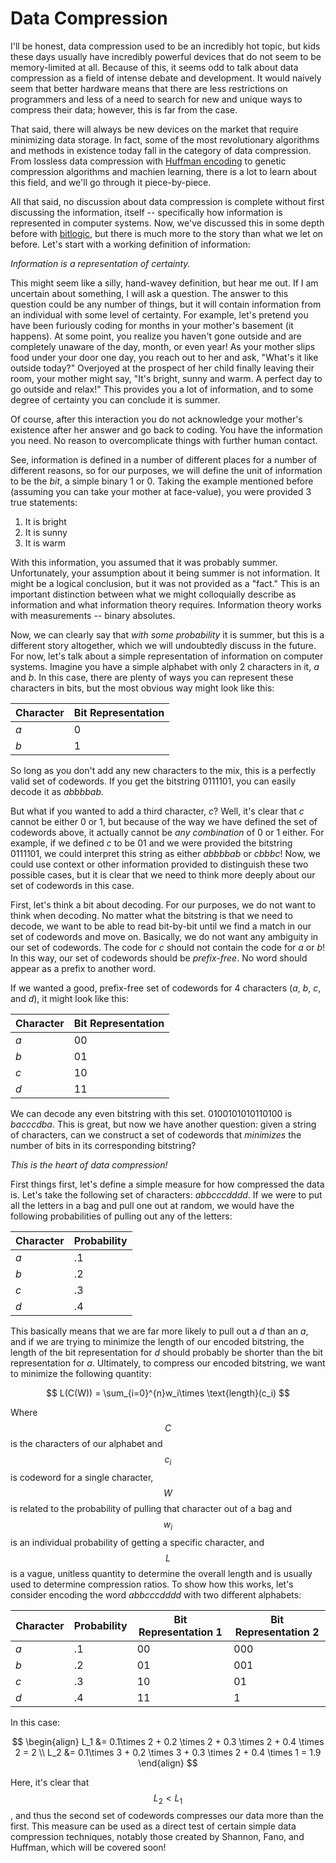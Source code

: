 # Data Compression

I'll be honest, data compression used to be an incredibly hot topic, but kids these days usually have incredibly powerful devices that do not seem to be memory-limited at all. 
Because of this, it seems odd to talk about data compression as a field of intense debate and development.
It would naively seem that better hardware means that there are less restrictions on programmers and less of a need to search for new and unique ways to compress their data; however, this is far from the case.

That said, there will always be new devices on the market that require minimizing data storage.
In fact, some of the most revolutionary algorithms and methods in existence today fall in the category of data compression.
From lossless data compression with [Huffman encoding](huffman/huffman.md) to genetic compression algorithms and machien learning, there is a lot to learn about this field, and we'll go through it piece-by-piece.

All that said, no discussion about data compression is complete without first discussing the information, itself -- specifically how information is represented in computer systems.
Now, we've discussed this in some depth before with [bitlogic](../principles_of_code/building_blocks/bitlogic.md), but there is much more to the story than what we let on before.
Let's start with a working definition of information:

*Information is a representation of certainty.*

This might seem like a silly, hand-wavey definition, but hear me out.
If I am uncertain about something, I will ask a question.
The answer to this question could be any number of things, but it will contain information from an individual with some level of certainty.
For example, let's pretend you have been furiously coding for months in your mother's basement (it happens).
At some point, you realize you haven't gone outside and are completely unaware of the day, month, or even year!
As your mother slips food under your door one day, you reach out to her and ask, "What's it like outside today?"
Overjoyed at the prospect of her child finally leaving their room, your mother might say, "It's bright, sunny and warm. A perfect day to go outside and relax!"
This provides you a lot of information, and to some degree of certainty you can conclude it is summer.

Of course, after this interaction you do not acknowledge your mother's existence after her answer and go back to coding. 
You have the information you need.
No reason to overcomplicate things with further human contact.

See, information is defined in a number of different places for a number of different reasons, so for our purposes, we will define the unit of information to be the *bit*, a simple binary 1 or 0. 
Taking the example mentioned before (assuming you can take your mother at face-value), you were provided 3 true statements:

1. It is bright
2. It is sunny
3. It is warm

With this information, you assumed that it was probably summer. 
Unfortunately, your assumption about it being summer is not information. 
It might be a logical conclusion, but it was not provided as a "fact."
This is an important distinction between what we might colloquially describe as information and what information theory requires.
Information theory works with measurements -- binary absolutes.

Now, we can clearly say that *with some probability* it is summer, but this is a different story altogether, which we will undoubtedly discuss in the future.
For now, let's talk about a simple representation of information on computer systems.
Imagine you have a simple alphabet with only 2 characters in it, _a_ and _b_.
In this case, there are plenty of ways you can represent these characters in bits, but the most obvious way might look like this:

| Character | Bit Representation |
| --------- | ------------------ |
| _a_       | 0                  |
| _b_       | 1                  |

So long as you don't add any new characters to the mix, this is a perfectly valid set of codewords. 
If you get the bitstring 0111101, you can easily decode it as _abbbbab_.

But what if you wanted to add a third character, _c_?
Well, it's clear that _c_ cannot be either 0 or 1, but because of the way we have defined the set of codewords above, it actually cannot be *any combination* of 0 or 1 either.
For example, if we defined _c_ to be 01 and we were provided the bitstring 0111101, we could interpret this string as either _abbbbab_ or _cbbbc_!
Now, we could use context or other information provided to distinguish these two possible cases, but it is clear that we need to think more deeply about our set of codewords in this case.

First, let's think a bit about decoding.
For our purposes, we do not want to think when decoding.
No matter what the bitstring is that we need to decode, we want to be able to read bit-by-bit until we find a match in our set of codewords and move on.
Basically, we do not want any ambiguity in our set of codewords.
The code for _c_ should not contain the code for _a_ or _b_!
In this way, our set of codewords should be *prefix-free*.
No word should appear as a prefix to another word.

If we wanted a good, prefix-free set of codewords for 4 characters (_a_, _b_, _c_, and _d_), it might look like this:

| Character | Bit Representation |
| --------- | ------------------ |
| _a_       | 00                 |
| _b_       | 01                 |
| _c_       | 10                 |
| _d_       | 11                 |

We can decode any even bitstring with this set. 
0100101010110100 is _bacccdba_.
This is great, but now we have another question: given a string of characters, can we construct a set of codewords that *minimizes* the number of bits in its corresponding bitstring?

*This is the heart of data compression!*

First things first, let's define a simple measure for how compressed the data is.
Let's take the following set of characters: _abbcccdddd_.
If we were to put all the letters in a bag and pull one out at random, we would have the following probabilities of pulling out any of the letters:

| Character | Probability |
| --------- | ----------- |
| _a_       | .1          |
| _b_       | .2          |
| _c_       | .3          |
| _d_       | .4          |

This basically means that we are far more likely to pull out a _d_ than an _a_, and if we are trying to minimize the length of our encoded bitstring, the length of the bit representation for _d_ should probably be shorter than the bit representation for _a_.
Ultimately, to compress our encoded bitstring, we want to minimize the following quantity:

$$
L(C(W)) = \sum_{i=0}^{n}w_i\times \text{length}(c_i)
$$

Where $$C$$ is the characters of our alphabet and $$c_i$$ is codeword for a single character, $$W$$ is related to the probability of pulling that character out of a bag and $$w_i$$ is an individual probability of getting a specific character, and $$L$$ is a vague, unitless quantity to determine the overall length and is usually used to determine compression ratios.
To show how this works, let's consider encoding the word _abbcccdddd_ with two different alphabets:

| Character |  Probability | Bit Representation 1 | Bit Representation 2 |
| --------- | ------------ | -------------------- | -------------------- |
| _a_       | .1           | 00                   | 000                  |
| _b_       | .2           | 01                   | 001                  |
| _c_       | .3           | 10                   | 01                   |
| _d_       | .4           | 11                   | 1                    |

In this case:

$$
\begin{align}
L_1 &= 0.1\times 2 + 0.2 \times 2 + 0.3 \times 2 + 0.4 \times 2 = 2 \\
L_2 &= 0.1\times 3 + 0.2 \times 3 + 0.3 \times 2 + 0.4 \times 1 = 1.9
\end{align}
$$

Here, it's clear that $$L_2 < L_1$$, and thus the second set of codewords compresses our data more than the first. 
This measure can be used as a direct test of certain simple data compression techniques, notably those created by Shannon, Fano, and Huffman, which will be covered soon!
